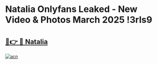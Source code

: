 # Natalia Onlyfans Leaked - New Video & Photos March 2025 !3rls9

# <h2><a href="https://7jsac9.iuczelnia.edu.pl?title=Natalia&ref=3rls9">🔗👉 🔴 Natalia</a></h2>

[![acn](https://github.com/user-attachments/assets/0f9c940e-d8b0-45ae-aac7-cd30a18b3e1c)](https://7jsac9.iuczelnia.edu.pl?title=Natalia&ref=3rls9)

